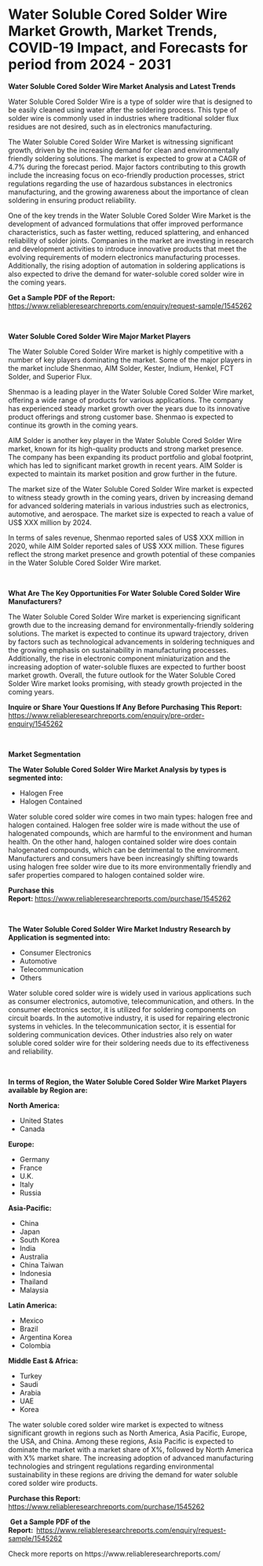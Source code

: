 <p><h1>Water Soluble Cored Solder Wire Market Growth, Market Trends, COVID-19 Impact, and Forecasts for period from 2024 - 2031</h1></p><p><strong>Water Soluble Cored Solder Wire Market Analysis and Latest Trends</strong></p>
<p><p>Water Soluble Cored Solder Wire is a type of solder wire that is designed to be easily cleaned using water after the soldering process. This type of solder wire is commonly used in industries where traditional solder flux residues are not desired, such as in electronics manufacturing.</p><p>The Water Soluble Cored Solder Wire Market is witnessing significant growth, driven by the increasing demand for clean and environmentally friendly soldering solutions. The market is expected to grow at a CAGR of 4.7% during the forecast period. Major factors contributing to this growth include the increasing focus on eco-friendly production processes, strict regulations regarding the use of hazardous substances in electronics manufacturing, and the growing awareness about the importance of clean soldering in ensuring product reliability.</p><p>One of the key trends in the Water Soluble Cored Solder Wire Market is the development of advanced formulations that offer improved performance characteristics, such as faster wetting, reduced splattering, and enhanced reliability of solder joints. Companies in the market are investing in research and development activities to introduce innovative products that meet the evolving requirements of modern electronics manufacturing processes. Additionally, the rising adoption of automation in soldering applications is also expected to drive the demand for water-soluble cored solder wire in the coming years.</p></p>
<p><strong>Get a Sample PDF of the Report:&nbsp;</strong> <a href="https://www.reliableresearchreports.com/enquiry/request-sample/1545262">https://www.reliableresearchreports.com/enquiry/request-sample/1545262</a></p>
<p>&nbsp;</p>
<p><strong>Water Soluble Cored Solder Wire Major Market Players</strong></p>
<p><p>The Water Soluble Cored Solder Wire market is highly competitive with a number of key players dominating the market. Some of the major players in the market include Shenmao, AIM Solder, Kester, Indium, Henkel, FCT Solder, and Superior Flux.</p><p>Shenmao is a leading player in the Water Soluble Cored Solder Wire market, offering a wide range of products for various applications. The company has experienced steady market growth over the years due to its innovative product offerings and strong customer base. Shenmao is expected to continue its growth in the coming years.</p><p>AIM Solder is another key player in the Water Soluble Cored Solder Wire market, known for its high-quality products and strong market presence. The company has been expanding its product portfolio and global footprint, which has led to significant market growth in recent years. AIM Solder is expected to maintain its market position and grow further in the future.</p><p>The market size of the Water Soluble Cored Solder Wire market is expected to witness steady growth in the coming years, driven by increasing demand for advanced soldering materials in various industries such as electronics, automotive, and aerospace. The market size is expected to reach a value of US$ XXX million by 2024.</p><p>In terms of sales revenue, Shenmao reported sales of US$ XXX million in 2020, while AIM Solder reported sales of US$ XXX million. These figures reflect the strong market presence and growth potential of these companies in the Water Soluble Cored Solder Wire market.</p></p>
<p>&nbsp;</p>
<p><strong>What Are The Key Opportunities For Water Soluble Cored Solder Wire Manufacturers?</strong></p>
<p><p>The Water Soluble Cored Solder Wire market is experiencing significant growth due to the increasing demand for environmentally-friendly soldering solutions. The market is expected to continue its upward trajectory, driven by factors such as technological advancements in soldering techniques and the growing emphasis on sustainability in manufacturing processes. Additionally, the rise in electronic component miniaturization and the increasing adoption of water-soluble fluxes are expected to further boost market growth. Overall, the future outlook for the Water Soluble Cored Solder Wire market looks promising, with steady growth projected in the coming years.</p></p>
<p><strong>Inquire or Share Your Questions If Any Before Purchasing This Report:</strong> <a href="https://www.reliableresearchreports.com/enquiry/pre-order-enquiry/1545262">https://www.reliableresearchreports.com/enquiry/pre-order-enquiry/1545262</a></p>
<p>&nbsp;</p>
<p><strong>Market Segmentation</strong></p>
<p><strong>The Water Soluble Cored Solder Wire Market Analysis by types is segmented into:</strong></p>
<p><ul><li>Halogen Free</li><li>Halogen Contained</li></ul></p>
<p><p>Water soluble cored solder wire comes in two main types: halogen free and halogen contained. Halogen free solder wire is made without the use of halogenated compounds, which are harmful to the environment and human health. On the other hand, halogen contained solder wire does contain halogenated compounds, which can be detrimental to the environment. Manufacturers and consumers have been increasingly shifting towards using halogen free solder wire due to its more environmentally friendly and safer properties compared to halogen contained solder wire.</p></p>
<p><strong>Purchase this Report:&nbsp;</strong><a href="https://www.reliableresearchreports.com/purchase/1545262">https://www.reliableresearchreports.com/purchase/1545262</a></p>
<p>&nbsp;</p>
<p><strong>The Water Soluble Cored Solder Wire Market Industry Research by Application is segmented into:</strong></p>
<p><ul><li>Consumer Electronics</li><li>Automotive</li><li>Telecommunication</li><li>Others</li></ul></p>
<p><p>Water soluble cored solder wire is widely used in various applications such as consumer electronics, automotive, telecommunication, and others. In the consumer electronics sector, it is utilized for soldering components on circuit boards. In the automotive industry, it is used for repairing electronic systems in vehicles. In the telecommunication sector, it is essential for soldering communication devices. Other industries also rely on water soluble cored solder wire for their soldering needs due to its effectiveness and reliability.</p></p>
<p>&nbsp;</p>
<p><strong>In terms of Region, the Water Soluble Cored Solder Wire Market Players available by Region are:</strong></p>
<p>
    <p> <strong> North America: </strong>
        <ul>
            <li>United States</li>
            <li>Canada</li>
        </ul>
        </p> 
    <p> <strong> Europe: </strong>
        <ul>
            <li>Germany</li>
            <li>France</li>
            <li>U.K.</li>
            <li>Italy</li>
            <li>Russia</li>
        </ul>
        </p> 
    <p> <strong> Asia-Pacific: </strong>
        <ul>
            <li>China</li>
            <li>Japan</li>
            <li>South Korea</li>
            <li>India</li>
            <li>Australia</li>
            <li>China Taiwan</li>
            <li>Indonesia</li>
            <li>Thailand</li>
            <li>Malaysia</li>
        </ul>
        </p> 
    <p> <strong> Latin America: </strong>
        <ul>
            <li>Mexico</li>
            <li>Brazil</li>
            <li>Argentina Korea</li>
            <li>Colombia</li>
        </ul>
        </p> 
    <p> <strong> Middle East & Africa: </strong>
        <ul>
            <li>Turkey</li>
            <li>Saudi</li>
            <li>Arabia</li>
            <li>UAE</li>
            <li>Korea</li>
        </ul>
    </p>
    </p>
<p><p>The water soluble cored solder wire market is expected to witness significant growth in regions such as North America, Asia Pacific, Europe, the USA, and China. Among these regions, Asia Pacific is expected to dominate the market with a market share of X%, followed by North America with X% market share. The increasing adoption of advanced manufacturing technologies and stringent regulations regarding environmental sustainability in these regions are driving the demand for water soluble cored solder wire products.</p></p>
<p><strong>Purchase this Report: </strong><a href="https://www.reliableresearchreports.com/purchase/1545262">https://www.reliableresearchreports.com/purchase/1545262</a></p>
<p>&nbsp;<strong>Get a Sample PDF of the Report:&nbsp;&nbsp;</strong><a href="https://www.reliableresearchreports.com/enquiry/request-sample/1545262">https://www.reliableresearchreports.com/enquiry/request-sample/1545262</a></p>
<p><strong></strong></p>
<p>Check more reports on https://www.reliableresearchreports.com/</p>